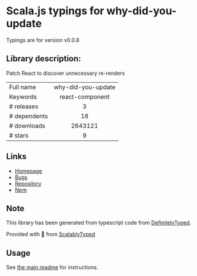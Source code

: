 
# Scala.js typings for why-did-you-update

Typings are for version v0.0.8

## Library description:
Patch React to discover unnecessary re-renders

|                    |                 |
| ------------------ | :-------------: |
| Full name          | why-did-you-update |
| Keywords           | react-component |
| # releases         | 3 |
| # dependents       | 18 |
| # downloads        | 2643121 |
| # stars            | 9 |

## Links
- [Homepage](https://github.com/maicki/why-did-you-update#readme)
- [Bugs](https://github.com/maicki/why-did-you-update/issues)
- [Repository](https://github.com/maicki/why-did-you-update)
- [Npm](https://www.npmjs.com/package/why-did-you-update)
    


## Note
This library has been generated from typescript code from [DefinitelyTyped](https://definitelytyped.org).

Provided with :purple_heart: from [ScalablyTyped](https://github.com/oyvindberg/ScalablyTyped)

## Usage
See [the main readme](../../readme.md) for instructions.


